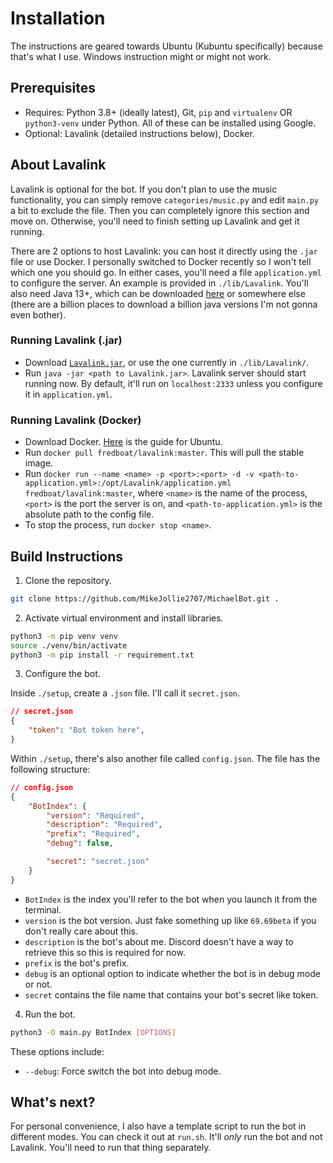 # Installation

The instructions are geared towards Ubuntu (Kubuntu specifically) because that's what I use. Windows instruction might or might not work.

## Prerequisites

- Requires: Python 3.8+ (ideally latest), Git, `pip` and `virtualenv` OR `python3-venv` under Python. All of these can be installed using Google.
- Optional: Lavalink (detailed instructions below), Docker.

## About Lavalink

Lavalink is optional for the bot. If you don't plan to use the music functionality, you can simply remove `categories/music.py` and edit `main.py` a bit to exclude the file. Then you can completely ignore this section and move on. Otherwise, you'll need to finish setting up Lavalink and get it running.

There are 2 options to host Lavalink: you can host it directly using the `.jar` file or use Docker. I personally switched to Docker recently so I won't tell which one you should go. In either cases, you'll need a file `application.yml` to configure the server. An example is provided in `./lib/Lavalink`. You'll also need Java 13+, which can be downloaded [here](https://adoptopenjdk.net/archive.html?variant=openjdk13&jvmVariant=hotspot) or somewhere else (there are a billion places to download a billion java versions I'm not gonna even bother).

### Running Lavalink (.jar)

- Download [`Lavalink.jar`](https://github.com/freyacodes/Lavalink/releases), or use the one currently in `./lib/Lavalink/`.
- Run `java -jar <path to Lavalink.jar>`. Lavalink server should start running now. By default, it'll run on `localhost:2333` unless you configure it in `application.yml`.

### Running Lavalink (Docker)

- Download Docker. [Here](https://docs.docker.com/engine/install/ubuntu/) is the guide for Ubuntu.
- Run `docker pull fredboat/lavalink:master`. This will pull the stable image.
- Run `docker run --name <name> -p <port>:<port> -d -v <path-to-application.yml>:/opt/Lavalink/application.yml fredboat/lavalink:master`, where `<name>` is the name of the process, `<port>` is the port the server is on, and `<path-to-application.yml>` is the absolute path to the config file.
- To stop the process, run `docker stop <name>`.

## Build Instructions

1. Clone the repository.

```sh
git clone https://github.com/MikeJollie2707/MichaelBot.git .
```

2. Activate virtual environment and install libraries.

```sh
python3 -m pip venv venv
source ./venv/bin/activate
python3 -m pip install -r requirement.txt
```

3. Configure the bot.

Inside `./setup`, create a `.json` file. I'll call it `secret.json`.

```json
// secret.json
{
    "token": "Bot token here",
}
```

Within `./setup`, there's also another file called `config.json`. The file has the following structure:

```json
// config.json
{
    "BotIndex": {
        "version": "Required",
        "description": "Required",
        "prefix": "Required",
        "debug": false,

        "secret": "secret.json"
    }
}
```

- `BotIndex` is the index you'll refer to the bot when you launch it from the terminal.
- `version` is the bot version. Just fake something up like `69.69beta` if you don't really care about this.
- `description` is the bot's about me. Discord doesn't have a way to retrieve this so this is required for now.
- `prefix` is the bot's prefix.
- `debug` is an optional option to indicate whether the bot is in debug mode or not.
- `secret` contains the file name that contains your bot's secret like token.

4. Run the bot.

```sh
python3 -O main.py BotIndex [OPTIONS]
```

These options include:

- `--debug`: Force switch the bot into debug mode.

## What's next?

For personal convenience, I also have a template script to run the bot in different modes. You can check it out at `run.sh`. It'll *only* run the bot and not Lavalink. You'll need to run that thing separately.
